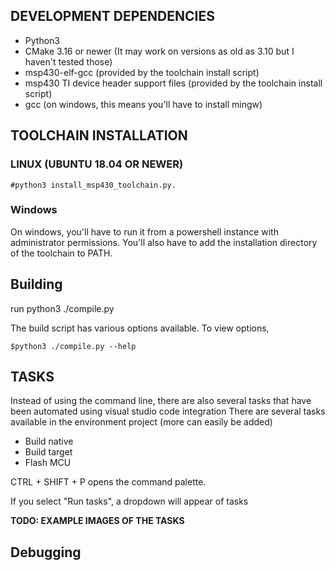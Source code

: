 
## DEVELOPMENT DEPENDENCIES

- Python3
- CMake 3.16 or newer (It may work on versions as old as 3.10 but I haven't tested those)
- msp430-elf-gcc (provided by the toolchain install script)
- msp430 TI device header support files (provided by the toolchain install script)
- gcc (on windows, this means you'll have to install mingw)

## TOOLCHAIN INSTALLATION


### LINUX (UBUNTU 18.04 OR NEWER)

    #python3 install_msp430_toolchain.py.

### Windows

On windows, you'll have to run it from a powershell instance with administrator permissions.
You'll also have to add the installation directory of the toolchain to PATH.

## Building

run python3 ./compile.py

The build script has various options available. To view options,

    $python3 ./compile.py --help


## TASKS

Instead of using the command line, there are also several tasks that have
been automated using visual studio code integration
There are several tasks available in the environment project (more can easily be added)

- Build native
- Build target
- Flash MCU


CTRL + SHIFT + P opens the command palette.

If you select "Run tasks", a dropdown will appear of tasks

<B>TODO: EXAMPLE IMAGES OF THE TASKS</B>

## Debugging



